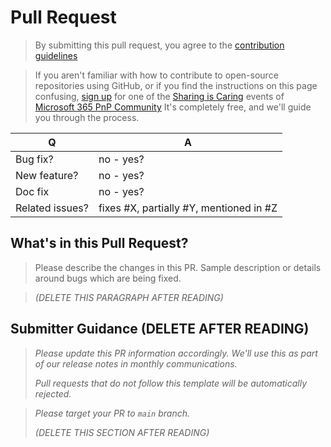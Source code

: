 # Pull Request

> By submitting this pull request, you agree to the [contribution guidelines](CONTRIBUTING.md)

> If you aren't familiar with how to contribute to open-source repositories using GitHub, or if you find the instructions on this page confusing, [sign up](https://forms.office.com/Pages/ResponsePage.aspx?id=KtIy2vgLW0SOgZbwvQuRaXDXyCl9DkBHq4A2OG7uLpdUREZVRDVYUUJLT1VNRDM4SjhGMlpUNzBORy4u) for one of the [Sharing is Caring](https://pnp.github.io/sharing-is-caring/#pnp-sic-events) events of [Microsoft 365 PnP Community](https://aka.ms/m365) It's completely free, and we'll guide you through the process.

|        Q        |                    A                    |
| --------------- | --------------------------------------- |
| Bug fix?        | no - yes?                               |
| New feature?    | no - yes?                               |
| Doc fix         | no - yes?                               |
| Related issues? | fixes #X, partially #Y, mentioned in #Z |

## What's in this Pull Request?

> Please describe the changes in this PR. Sample description or details around bugs which are being fixed.

> _(DELETE THIS PARAGRAPH AFTER READING)_

## Submitter Guidance (DELETE AFTER READING)

> *Please update this PR information accordingly. We'll use this as part of our release notes in monthly communications.*
>
> *Pull requests that do not follow this template will be automatically rejected.*

> *Please target your PR to `main` branch.*
>
> _(DELETE THIS SECTION AFTER READING)_
